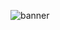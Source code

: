 ![banner](https://user-images.githubusercontent.com/594124/134822733-727d4b22-3cc4-4b3b-9b38-585c0a63fba9.jpg)
